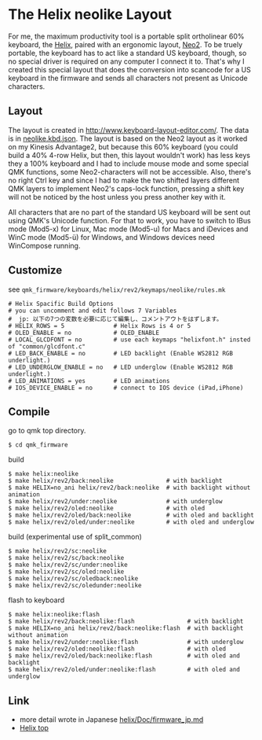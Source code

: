 # The Helix neolike Layout

For me, the maximum productivity tool is a portable split ortholinear 60% keyboard, the [Helix](../../..), paired with an ergonomic layout, [Neo2](https://neo-layout.org/). To be truely portable, the keyboard has to act like a standard US keyboard, though, so no special driver is required on any computer I connect it to. That's why I created this special layout that does the conversion into scancode for a US keyboard in the firmware and sends all characters not present as Unicode characters.

## Layout

The layout is created in http://www.keyboard-layout-editor.com/. The data is in [neolike.kbd.json](neolike.kbd.json). The layout is based on the Neo2 layout as it worked on my Kinesis Advantage2, but because this 60% keyboard (you could build a 40% 4-row Helix, but then, this layout wouldn't work) has less keys they a 100% keyboard and I had to include mouse mode and some special QMK functions, some Neo2-characters will not be accessible. Also, there's no right Ctrl key and since I had to make the two shifted layers different QMK layers to implement Neo2's caps-lock function, pressing a shift key will not be noticed by the host unless you press another key with it.

All characters that are no part of the standard US keyboard will be sent out using QMK's Unicode function. For that to work, you have to switch to IBus mode (Mod5-x) for Linux, Mac mode (Mod5-u) for Macs and iDevices and WinC mode (Mod5-ü) for Windows, and Windows devices need WinCompose running.


## Customize

see `qmk_firmware/keyboards/helix/rev2/keymaps/neolike/rules.mk`

```
# Helix Spacific Build Options
# you can uncomment and edit follows 7 Variables
#  jp: 以下の7つの変数を必要に応じて編集し、コメントアウトをはずします。
# HELIX_ROWS = 5              # Helix Rows is 4 or 5
# OLED_ENABLE = no            # OLED_ENABLE
# LOCAL_GLCDFONT = no         # use each keymaps "helixfont.h" insted of "common/glcdfont.c"
# LED_BACK_ENABLE = no        # LED backlight (Enable WS2812 RGB underlight.)
# LED_UNDERGLOW_ENABLE = no   # LED underglow (Enable WS2812 RGB underlight.)
# LED_ANIMATIONS = yes        # LED animations
# IOS_DEVICE_ENABLE = no      # connect to IOS device (iPad,iPhone)
```
## Compile

go to qmk top directory.
```
$ cd qmk_firmware
```

build
```
$ make helix:neolike
$ make helix/rev2/back:neolike               # with backlight
$ make HELIX=no_ani helix/rev2/back:neolike  # with backlight without animation
$ make helix/rev2/under:neolike              # with underglow
$ make helix/rev2/oled:neolike               # with oled
$ make helix/rev2/oled/back:neolike          # with oled and backlight
$ make helix/rev2/oled/under:neolike         # with oled and underglow
```

build (experimental use of split_common)
```
$ make helix/rev2/sc:neolike
$ make helix/rev2/sc/back:neolike
$ make helix/rev2/sc/under:neolike
$ make helix/rev2/sc/oled:neolike
$ make helix/rev2/sc/oledback:neolike
$ make helix/rev2/sc/oledunder:neolike
```

flash to keyboard
```
$ make helix:neolike:flash
$ make helix/rev2/back:neolike:flash               # with backlight
$ make HELIX=no_ani helix/rev2/back:neolike:flash  # with backlight without animation
$ make helix/rev2/under:neolike:flash              # with underglow
$ make helix/rev2/oled:neolike:flash               # with oled
$ make helix/rev2/oled/back:neolike:flash          # with oled and backlight
$ make helix/rev2/oled/under:neolike:flash         # with oled and underglow

```

## Link
* more detail wrote in Japanese [helix/Doc/firmware_jp.md](https://github.com/MakotoKurauchi/helix/blob/master/Doc/firmware_jp.md)
* [Helix top](https://github.com/MakotoKurauchi/helix)

